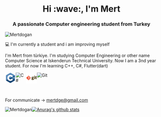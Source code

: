 <h1 align="center">Hi :wave:, I'm Mert</h1>
<h3 align="center">A passionate Computer engineering student from Turkey</h3>

<p align="left"> <img src="https://komarev.com/ghpvc/?username=Deatsilence" alt="Mertdogan" /> </p>

:computer: I'm currently a student and i am improving myself

I'm Mert from türkiye. I'm studying Computer Engineering or other name Computer Science at Iskenderun Technical University. Now I am a 3nd year student. For now I'm learning C++, C#, Flutter(dart)


<img align="left" alt="C++" width="35px" src="https://raw.githubusercontent.com/github/explore/80688e429a7d4ef2fca1e82350fe8e3517d3494d/topics/cpp/cpp.png" />
<img align="left" alt="C#" width="35px" src="https://user-images.githubusercontent.com/78795973/178966377-1193fec3-c483-4151-98ec-34708829647e.png" />
<img align="left" alt="Git" width="35px" src="https://raw.githubusercontent.com/github/explore/80688e429a7d4ef2fca1e82350fe8e3517d3494d/topics/git/git.png" />
<img align="left" alt="Git" width="45px" src="https://user-images.githubusercontent.com/78795973/178966684-1e520082-df15-4052-b0f5-74abea0345b6.jpg" />
<br />
<br />
<br />
<br />

For communicate -> [mertdge@gmail.com](mailto:mertdge@gmail.com)

<p><img align="left" src="https://github-readme-stats.vercel.app/api/top-langs/?username=Deatsilence&layout=compact&hide=html" alt="Mertdogan"

[![Anurag's github stats](https://github-readme-stats.vercel.app/api?username=Deatsilence)](https://github.com/anuraghazra/github-readme-stats)
